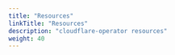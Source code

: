 ```yaml
---
title: "Resources"
linkTitle: "Resources"
description: "cloudflare-operator resources"
weight: 40
---
```

